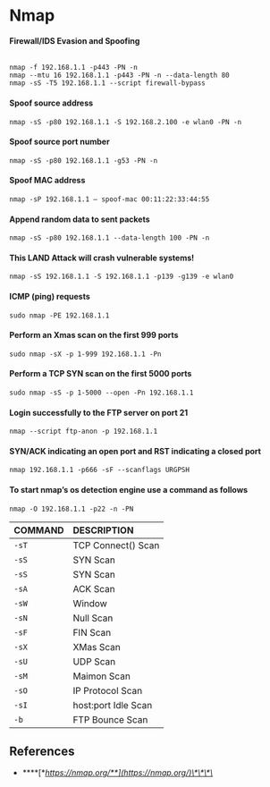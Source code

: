# Nmap

#### Firewall/IDS Evasion and Spoofing

```text

nmap -f 192.168.1.1 -p443 -PN -n
nmap --mtu 16 192.168.1.1 -p443 -PN -n --data-length 80
nmap -sS -T5 192.168.1.1 --script firewall-bypass    
```

#### Spoof source address

```text
nmap -sS -p80 192.168.1.1 -S 192.168.2.100 -e wlan0 -PN -n
```

#### Spoof source port number

```text
nmap -sS -p80 192.168.1.1 -g53 -PN -n
```

#### Spoof MAC address

```text
nmap -sP 192.168.1.1 — spoof-mac 00:11:22:33:44:55
```

#### Append random data to sent packets

```text
nmap -sS -p80 192.168.1.1 --data-length 100 -PN -n
```

#### This LAND Attack will crash vulnerable systems!

```text
nmap -sS 192.168.1.1 -S 192.168.1.1 -p139 -g139 -e wlan0
```

#### ICMP \(ping\) requests

```text
sudo nmap -PE 192.168.1.1
```

#### Perform an Xmas scan on the first 999 ports

```text
sudo nmap -sX -p 1-999 192.168.1.1 -Pn
```

#### Perform a TCP SYN scan on the first 5000 ports

```text
sudo nmap -sS -p 1-5000 --open -Pn 192.168.1.1
```

#### Login successfully to the FTP server on port 21

```text
nmap --script ftp-anon -p 192.168.1.1
```

#### SYN/ACK indicating an open port and RST indicating a closed port

```text
nmap 192.168.1.1 -p666 -sF --scanflags URGPSH
```

#### To start nmap’s os detection engine use a command as follows

```text
nmap -O 192.168.1.1 -p22 -n -PN 
```

| COMMAND | DESCRIPTION |
| :--- | :--- |
| `-sT` | TCP Connect\(\) Scan |
| `-sS` | SYN Scan |
| `-sS` | SYN Scan |
| `-sA` | ACK Scan |
| `-sW` | Window |
| `-sN` | Null Scan |
| `-sF` | FIN Scan |
| `-sX` | XMas Scan |
| `-sU` | UDP Scan |
| `-sM` | Maimon Scan |
| `-sO` | IP Protocol Scan |
| `-sI` | host:port Idle Scan |
| `-b` | FTP Bounce Scan |

## **References**

* \*\*\*\*[**https://nmap.org/**](https://nmap.org/)\*\*\*\*

